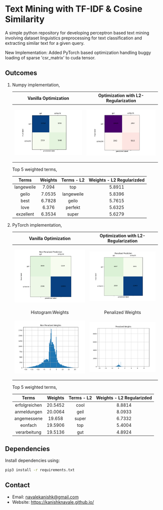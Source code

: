 # Text Mining with TF-IDF & Cosine Similarity

A simple python repository for developing perceptron based text mining involving dataset linguistics preprocessing for text classification and extracting similar text for a given query.

New Implementation: Added PyTorch based optimization handling buggy loading of sparse 'csr_matrix' to cuda tensor.

## Outcomes

1. Numpy implementation,

    |Vanilla Optimization|Optimization with L2-Regularization|
    |:--:|:--:|
    |<p align="left"><img src="outcomes/Confusion Matrix.png" width="350">|<p align="left"><img src="outcomes/Confusion Matrix with L2R.png" width="350">|

    Top 5 weighted terms,

    |Terms|Weights|Terms - L2|Weights - L2 Regularizded|
    |:--:|:--:|:--:|:--:|
    |langeweile|7.094|top|5.8911|
    |geilo|7.0535|langeweile|5.8396|
    |best|6.7828|geilo|5.7615|
    |love|6.376|perfekt|5.6325|
    |exzellent|6.3534|super|5.6279|

2. PyTorch implementation,

    |Vanilla Optimization|Optimization with L2-Regularization|
    |:--:|:--:|
    |<p align="left"><img src="torch_implementation/data/Non Penalized Prediction.png" width="350">|<p align="left"><img src="torch_implementation/data/Penalized Prediction.png" width="350">|
    |Histogram:Weights|Penalized Weights|
    |<p align="left"><img src="torch_implementation/data/Non Penalized Weights.png" width="350">|<p align="left"><img src="torch_implementation/data/Penalized Weights.png" width="350">|

    Top 5 weighted terms,

    |Terms|Weights|Terms - L2|Weights - L2 Regularizded|
    |:--:|:--:|:--:|:--:|
    |erfolgreichen|20.5452|cool|8.8814|
    |anmeldungen|20.0064|geil|8.0933|
    |angemessene|19.658|super|6.7332|
    |eonfach|19.5906|top|5.4004|
    |verarbeitung|19.5136|gut|4.8924|

## Dependencies

Install dependencies using:

```bash
pip3 install -r requirements.txt 
```

## Contact

* Email: navalekanishk@gmail.com
* Website: <https://kanishknavale.github.io/>
